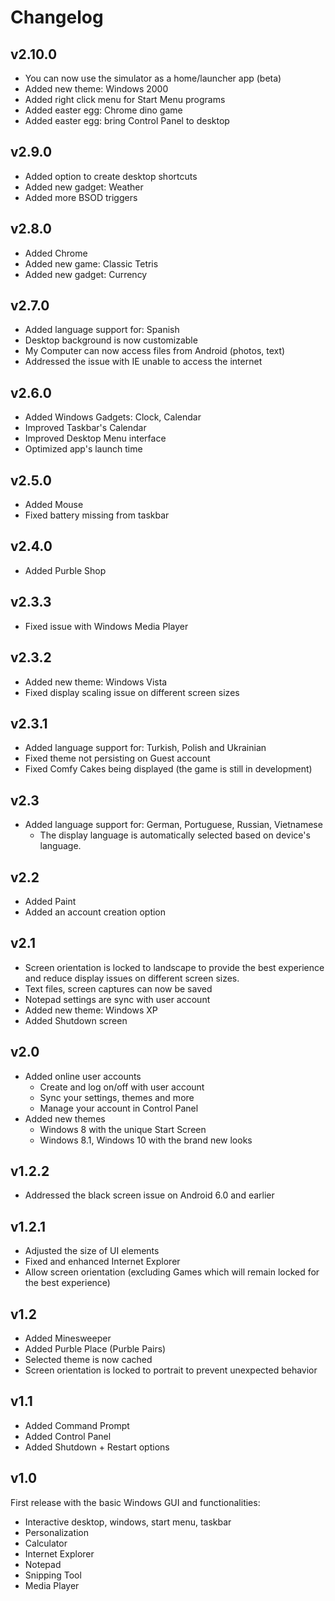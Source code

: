 # Changelog

## v2.10.0

- You can now use the simulator as a home/launcher app (beta)
- Added new theme: Windows 2000
- Added right click menu for Start Menu programs
- Added easter egg: Chrome dino game
- Added easter egg: bring Control Panel to desktop

## v2.9.0

- Added option to create desktop shortcuts
- Added new gadget: Weather
- Added more BSOD triggers

## v2.8.0

- Added Chrome
- Added new game: Classic Tetris
- Added new gadget: Currency

## v2.7.0

- Added language support for: Spanish
- Desktop background is now customizable
- My Computer can now access files from Android (photos, text)
- Addressed the issue with IE unable to access the internet

## v2.6.0

- Added Windows Gadgets: Clock, Calendar
- Improved Taskbar's Calendar
- Improved Desktop Menu interface
- Optimized app's launch time

## v2.5.0

- Added Mouse
- Fixed battery missing from taskbar

## v2.4.0

- Added Purble Shop

## v2.3.3

- Fixed issue with Windows Media Player

## v2.3.2

- Added new theme: Windows Vista
- Fixed display scaling issue on different screen sizes

## v2.3.1

- Added language support for: Turkish, Polish and Ukrainian
- Fixed theme not persisting on Guest account
- Fixed Comfy Cakes being displayed (the game is still in development)

## v2.3

- Added language support for: German, Portuguese, Russian, Vietnamese
  - The display language is automatically selected based on device's language.

## v2.2

- Added Paint
- Added an account creation option

## v2.1

- Screen orientation is locked to landscape to provide the best experience and reduce display issues on different screen sizes.
- Text files, screen captures can now be saved
- Notepad settings are sync with user account
- Added new theme: Windows XP
- Added Shutdown screen

## v2.0

- Added online user accounts
  - Create and log on/off with user account
  - Sync your settings, themes and more
  - Manage your account in Control Panel
- Added new themes
  - Windows 8 with the unique Start Screen
  - Windows 8.1, Windows 10 with the brand new looks

## v1.2.2

- Addressed the black screen issue on Android 6.0 and earlier

## v1.2.1

- Adjusted the size of UI elements
- Fixed and enhanced Internet Explorer
- Allow screen orientation (excluding Games which will remain locked for the best experience)

## v1.2

- Added Minesweeper
- Added Purble Place (Purble Pairs)
- Selected theme is now cached
- Screen orientation is locked to portrait to prevent unexpected behavior

## v1.1

- Added Command Prompt
- Added Control Panel
- Added Shutdown + Restart options

## v1.0

First release with the basic Windows GUI and functionalities:

- Interactive desktop, windows, start menu, taskbar
- Personalization
- Calculator
- Internet Explorer
- Notepad
- Snipping Tool
- Media Player
